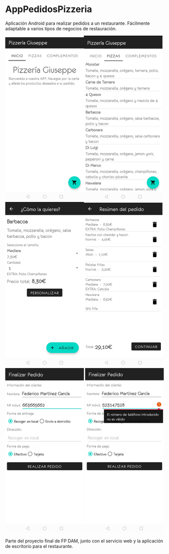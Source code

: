 # AppPedidosPizzeria
Aplicación Android para realizar pedidos a un restaurante. Fácilmente adaptable a varios tipos de negocios de restauración.

<img src="https://github.com/miguelamacias/AppPedidosPizzeria/blob/master/screenshots/img1.jpg" alt="drawing" width="250"/><img src="https://github.com/miguelamacias/AppPedidosPizzeria/blob/master/screenshots/img2.jpg" alt="drawing" width="250"/>
<img src="https://github.com/miguelamacias/AppPedidosPizzeria/blob/master/screenshots/img3.jpg" alt="drawing" width="250"/><img src="https://github.com/miguelamacias/AppPedidosPizzeria/blob/master/screenshots/img4.jpg" alt="drawing" width="250"/>
<img src="https://github.com/miguelamacias/AppPedidosPizzeria/blob/master/screenshots/img5.jpg" alt="drawing" width="250"/>
<img src="https://github.com/miguelamacias/AppPedidosPizzeria/blob/master/screenshots/img6.jpg" alt="drawing" width="250"/>

Parte del proyecto final de FP DAM, junto con el servicio web y la aplicación de escritorio para el restaurante.
